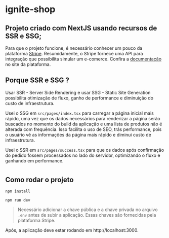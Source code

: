 # ignite-shop

## Projeto criado com NextJS usando recursos de SSR e SSG;

Para que o projeto funcione, é necessário conhecer um pouco da plataforma [Stripe](https://stripe.com/br). Resumidamente, o Stripe fornece uma API para integração que possibilita simular um e-comerce. Confira a [documentação](https://stripe.com/docs) no site da plataforma.

## Porque SSR e SSG ?

Usar SSR - Server Side Rendering e usar SSG - Static Site Generation possibilita otimização de fluxo, ganho de performance e diminuição do custo de infraestrutura.

Usei o SSG em `src/pages/index.tsx` para carregar a página inicial mais rápido, uma vez que os dados necessários para renderizar a página serão buscados no momento do build da aplicação e uma lista de produtos não é alterada com frequência. Isso facilita o uso de SEO, trás performance, pois o usuário vê as informações da página mais rápido e diminui custo de infraestrutura.

Usei o SSR em `src/pages/success.tsx` para que os dados após confirmação do pedido fossem processados no lado do servidor, optimizando o fluxo e ganhando em performance.

#

## Como rodar o projeto

<code>npm install</code>

<code>npm run dev</code>

> Necessário adicionar a chave pública e a chave privada no arquivo `.env` antes de subir a aplicação. Essas chaves são fornecidas pela plataforma Stripe.

Após, a aplicação deve estar rodando em http://localhost:3000.

#
